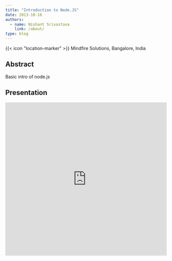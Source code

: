 ```yaml
---
title: "Introduction to Node.JS"
date: 2013-10-16
authors:
  - name: Nishant Srivastava
    link: /about/
type: blog
---
```


{{< icon "location-marker" >}} Mindfire Solutions, Bangalore, India

<!--more-->

## Abstract

Basic intro of node.js

## Presentation

<iframe src="https://slides.com/nisrulz/introduction-to-node-js/embed" width="100%" height="480" scrolling="no" frameborder="0" webkitallowfullscreen mozallowfullscreen allowfullscreen></iframe>

